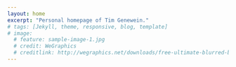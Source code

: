 ```yaml
---
layout: home
excerpt: "Personal homepage of Tim Genewein."
# tags: [Jekyll, theme, responsive, blog, template]
# image:
  # feature: sample-image-1.jpg
  # credit: WeGraphics
  # creditlink: http://wegraphics.net/downloads/free-ultimate-blurred-background-pack/
---
```

